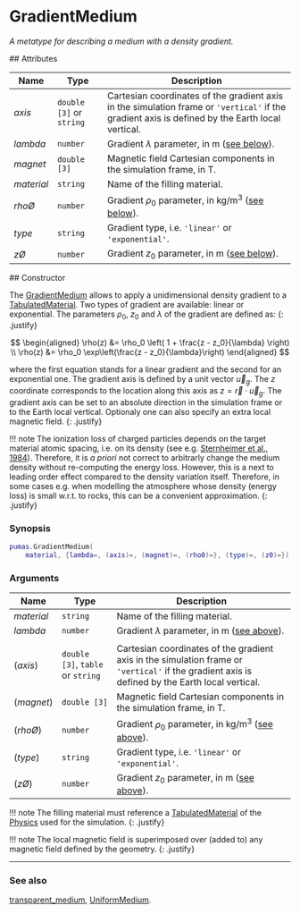 # GradientMedium
_A metatype for describing a medium with a density gradient._


<div markdown="1" class="shaded-box fancy">
## Attributes

|Name|Type|Description|
|----|----|-----------|
|*axis*       |`double [3]` or `string`| Cartesian coordinates of the gradient axis in the simulation frame or `'vertical'` if the gradient axis is defined by the Earth local vertical. |
|*lambda*     |`number`                | Gradient $\lambda$ parameter, in m ([see below](#constructor)). |
|*magnet*     |`double [3]`            | Magnetic field Cartesian components in the simulation frame, in T. |
|*material*   |`string`                | Name of the filling material. |
|*rho&Oslash;*|`number`                | Gradient $\rho_0$ parameter, in kg/m<sup>3</sup> ([see below](#constructor)). |
|*type*       |`string`                | Gradient type, i.e. `'linear'` or `'exponential'`. |
|*z&Oslash;*  |`number`                | Gradient $z_0$ parameter, in m ([see below](#constructor)). |
</div>

<div markdown="1" class="shaded-box fancy">
## Constructor

The [GradientMedium](GradientMedium.md) allows to apply a unidimensional density
gradient to a [TabulatedMaterial](../physics/TabulatedMaterial.md). Two types of
gradient are available: linear or exponential. The parameters $\rho_0$, $z_0$
and $\lambda$ of the gradient are defined as:
{: .justify}

$$
\begin{aligned}
\rho(z) &= \rho_0 \left( 1 + \frac{z - z_0}{\lambda} \right) \\
\rho(z) &= \rho_0 \exp\left(\frac{z - z_0}{\lambda}\right)
\end{aligned}
$$

where the first equation stands for a linear gradient and the second for an
exponential one. The gradient axis is defined by a unit vector $\vec{u}_g$.
The $z$ coordinate corresponds to the location along this axis as $z = \vec{r}
\cdot \vec{u}_g$. The gradient axis can be set to an absolute direction in the
simulation frame or to the Earth local vertical. Optionaly one can also specify
an extra local magnetic field.
{: .justify}

!!! note
    The ionization loss of charged particles depends on the target material
    atomic spacing, i.e. on its density (see e.g. [Sternheimer et al.,
    1984](https://doi.org/10.1016/0092-640X(84)90002-0)). Therefore, it is *a
    priori* not correct to arbitrarly change the medium density without
    re-computing the energy loss. However, this is a next to leading order
    effect compared to the density variation itself. Therefore, in some cases
    e.g. when modelling the atmosphere whose density (energy loss) is small
    w.r.t. to rocks, this can be a convenient approximation.
    {: .justify}

### Synopsis

```lua
pumas.GradientMedium(
    material, {lambda=, (axis)=, (magnet)=, (rho0)=}, (type)=, (z0)=})
```

### Arguments

|Name|Type|Description|
|----|----|-----------|
|*material*     |`string`                         | Name of the filling material. |
|*lambda*       |`number`                         | Gradient $\lambda$ parameter, in m ([see above](#constructor)). |
|||
|(*axis*)       |`double [3]`, `table` or `string`| Cartesian coordinates of the gradient axis in the simulation frame or `'vertical'` if the gradient axis is defined by the Earth local vertical. |
|(*magnet*)     |`double [3]`                     | Magnetic field Cartesian components in the simulation frame, in T. |
|(*rho&Oslash;*)|`number`                         | Gradient $\rho_0$ parameter, in kg/m<sup>3</sup> ([see above](#constructor)). |
|(*type*)       |`string`                         | Gradient type, i.e. `'linear'` or `'exponential'`. |
|(*z&Oslash;*)  |`number`                         | Gradient $z_0$ parameter, in m ([see above](#constructor)). |

!!! note
    The filling material must reference a
    [TabulatedMaterial](../physics/TabulatedMaterial.md) of the
    [Physics](../physics/Physics.md) used for the simulation.
    {: .justify}

!!! note
    The local magnetic field is superimposed over (added to) any magnetic field
    defined by the geometry.
    {: .justify}

---

### See also

[transparent\_medium](transparent_medium.md),
[UniformMedium](UniformMedium.md).
</div>
